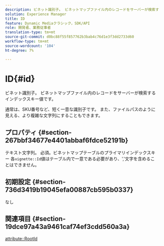 ```yaml
---
description: ビネット識別子。 ビネットマップファイル内のレコードをサーバーが検索するインデックスキー値です。
solution: Experience Manager
title: ID
feature: Dynamic Mediaクラシック，SDK/API
role: 開発者、業務従事者
translation-type: tm+mt
source-git-commit: d0bc88f55f857762b3bab4c76d1e3f3dd2733d60
workflow-type: tm+mt
source-wordcount: '104'
ht-degree: 7%

---
```



# ID{#id}

ビネット識別子。 ビネットマップファイル内のレコードをサーバーが検索するインデックスキー値です。

通常は、SKU番号など、短く一意な識別子です。 また、ファイルパスのように見える、より複雑な文字列にすることもできます。

## プロパティ {#section-267bbf34677e4401abbaf6fdce52191b}

テキスト文字列。 必須。ビネットマップテーブルのプライマリインデックスキー 各`vignette::Id`値はテーブル内で一意である必要があり、&#39;,&#39;文字を含めることはできません。

## 初期設定 {#section-736d3419b19045efa00887cb595b0337}

なし

## 関連項目 {#section-19dce97a43a9461caf74ef3cdd560a3a}

[attribute::RootId](../../../../../ir-api/material-cat/image-rendering-api-ref/c-ir-material-catalog/c-ir-attributes-reference/r-ir-rootid.md#reference-54b42b7125824be593378c1accb70d5a)
